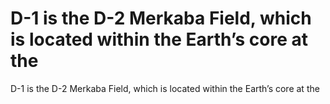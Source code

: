 # D-1 is the D-2 Merkaba Field, which is located within the Earth’s core at the

D-1 is the D-2 Merkaba Field, which is located within the Earth’s core at the